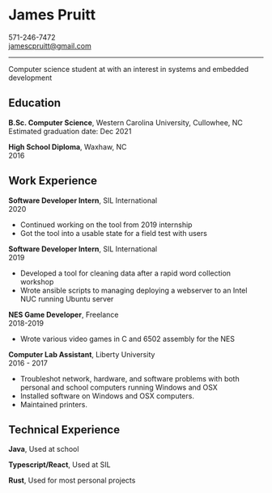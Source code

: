 
# James Pruitt   
571-246-7472  
jamescpruitt@gmail.com

---


Computer science student at with an interest in systems and embedded development

## Education

**B.Sc. Computer Science**, Western Carolina University, Cullowhee, NC  
Estimated graduation date: Dec 2021

**High School Diploma**, Waxhaw, NC  
2016

## Work Experience

**Software Developer Intern**, SIL International  
2020

* Continued working on the tool from 2019 internship
* Got the tool into a usable state for a field test with users

**Software Developer Intern**, SIL International  
2019

* Developed a tool for cleaning data after a rapid word collection workshop
* Wrote ansible scripts to managing deploying a webserver to an Intel NUC running Ubuntu server

**NES Game Developer**, Freelance  
2018-2019

* Wrote various video games in C and 6502 assembly for the NES

**Computer Lab Assistant**, Liberty University  
2016 - 2017

* Troubleshot network, hardware, and software problems with both personal and school computers running Windows and OSX
* Installed software on Windows and OSX computers. 
* Maintained printers.


## Technical Experience

**Java**, Used at school

**Typescript/React**,  Used at SIL

**Rust**,  Used for most personal projects
